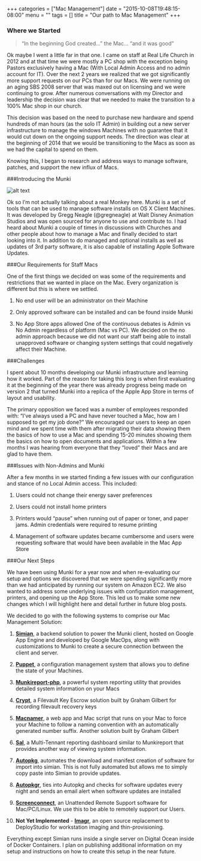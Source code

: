 +++
categories = ["Mac Management"]
date = "2015-10-08T19:48:15-08:00"
menu = ""
tags = []
title = "Our path to Mac Management"
+++
### Where we Started

> “In the beginning God created…” the Mac… “and it was good”

Ok maybe I went a little far in that one.  I came on staff at Real Life Church in 2012 and at that time we were mostly a PC shop with the exception being Pastors exclusively having a Mac (With Local Admin Access and no admin account for IT).  Over the next 2 years we realized that we got significantly more support requests on our PCs than for our Macs. We were running on an aging SBS 2008 server that was maxed out on licensing and we were continuing to grow.  After numerous conversations with my Director and leadership the decision was clear that we needed to make the transition to a 100% Mac shop in our church.  

<!--more-->

This decision was based on the need to purchase new hardware and spend hundreds of man hours (as the solo IT Admin) in building out a new server infrastructure to manage the windows Machines with no guarantee that it would cut down on the ongoing support needs.  The direction was clear at the beginning of 2014 that we would be transitioning to the Macs as soon as we had the capital to spend on them.  

Knowing this, I began to research and address ways to manage software, patches, and support the new influx of Macs.

###Introducing the Munki

![alt text](https://lh3.googleusercontent.com/-SZsDtJV44Ic/T8ytQjvo24I/AAAAAAAAAlc/A4b9DjdBWGk/s640/blogger-image-1072467874.jpg "Oh No, Monkeys on a Mac! - Image courtesy of http://nikiwallacedesign.blogspot.com/2012/06/think-first-design-later.html")


Ok so I’m not actually talking about a real Monkey here.  Munki is a set of tools that can be used to manage software installs on OS X Client Machines.  It was developed by Gregg Neagle (@gregneagle) at Walt Disney Animation Studios and was open sourced for anyone to use and contribute to.  I had heard about Munki a couple of times in discussions with Churches and other people about how to manage a Mac and finally decided to start looking into it.  In addition to do managed and optional installs as well as updates of 3rd party software, it is also capable of installing Apple Software Updates.

###Our Requirements for Staff Macs

One of the first things we decided on was some of the requirements and restrictions that we wanted in place on the Mac.  Every organization is different but this is where we settled.

1. No end user will be an administrator on their Machine

2. Only approved software can be installed and can be found inside Munki

3. No App Store apps allowed
One of the continuous debates is Admin vs No Admin regardless of platform (Mac vs PC).  We decided on the no admin approach because we did not want our staff being able to install unapproved software or changing system settings that could negatively affect their Machine.

###Challenges

I spent about 10 months developing our Munki infrastructure and learning how it worked.  Part of the reason for taking this long is when first evaluating it at the beginning of the year there was already progress being made on version 2 that turned Munki into a replica of the Apple App Store in terms of layout and usability.  

The primary opposition we faced was a number of employees responded with: “I’ve always used a PC and have never touched a Mac, how am I supposed to get my job done?”  We encouraged our users to keep an open mind and we spent time with them after migrating their data showing them the basics of how to use a Mac and spending 15-20 minutes showing them the basics on how to open documents and applications.  Within a few months I was hearing from everyone that they “loved” their Macs and are glad to have them.

###Issues with Non-Admins and Munki

After a few months in we started finding a few issues with our configuration and stance of no Local Admin access.  This included:

1. Users could not change their energy saver preferences

2. Users could not install home printers

3. Printers would “pause” when running out of paper or toner, and paper jams. Admin credentials were required to resume printing

4. Management of software updates became cumbersome and users were requesting software that would have been available in the Mac App Store

###Our Next Steps

We have been using Munki for a year now and when re-evaluating our setup and options we discovered that we were spending significantly more than we had anticipated by running our system on Amazon EC2.  We also wanted to address some underlying issues with configuration management, printers, and opening up the App Store.  This led us to make some new changes which I will highlight here and detail further in future blog posts.

We decided to go with the following systems to comprise our Mac Management Solution:

1. [**Simian**](https://github.com/google/simian), a backend solution to power the Munki client, hosted on Google App Engine and developed by Google MacOps, along with customizations to Munki to create a secure connection between the client and server.

2. [**Puppet**](https://puppetlabs.com/), a configuration management system that allows you to define the state of your Machines.

3. [**Munkireport-php**](https://github.com/Munkireport/Munkireport-php), a powerful system reporting utility that provides detailed system information on your Macs

4. [**Crypt**](https://github.com/grahamgilbert/Crypt), a Filevault Key Escrow solution built by Graham Gilbert for recording filevault recovery keys

5. [**Macnamer**](https://github.com/grahamgilbert/Macnamer), a web app and Mac script that runs on your Mac to force your Machine to follow a naming convention with an automatically generated number suffix. Another solution built by Graham Gilbert

6. [**Sal**](https://github.com/salopensource/sal), a Multi-Tennant reporting dashboard similar to Munkireport that provides another way of viewing system information.

7. [**Autopkg**](https://github.com/autopkg/autopkg), automates the download and manifest creation of software for import into simian.  This is not fully automated but allows me to simply copy paste into Simian to provide updates.

8. [**Autopkgr**](https://github.com/lindegroup/autopkgr), ties into Autopkg and checks for software updates every night and sends an email alert when software updates are installed

9. [**Screenconnect**](https://www.screenconnect.com/), an Unattended Remote Support software for Mac/PC/Linux.  We use this to be able to remotely support our Users.

10. **Not Yet Implemented** - [**Imagr**](https://github.com/grahamgilbert/imagr), an open source replacement to DeployStudio for workstation imaging and thin-provisioning.

Everything except Simian runs inside a single server on Digital Ocean inside of Docker Containers.  I plan on publishing additional information on my setup and instructions on how to create this setup in the near future.
